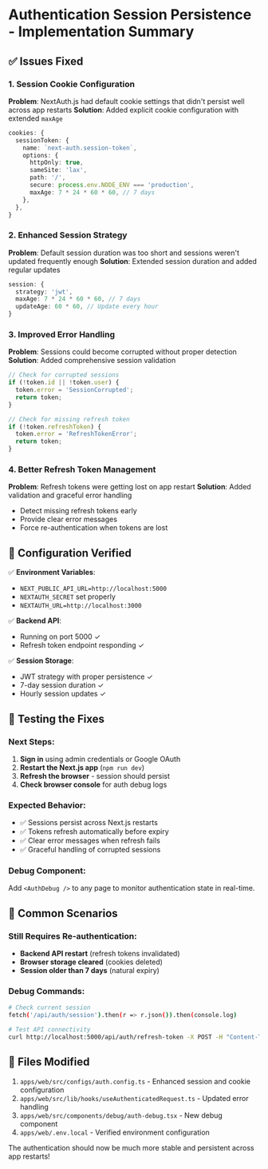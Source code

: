 # Authentication Session Persistence - Implementation Summary

## ✅ Issues Fixed

### 1. **Session Cookie Configuration** 
**Problem**: NextAuth.js had default cookie settings that didn't persist well across app restarts
**Solution**: Added explicit cookie configuration with extended `maxAge`

```typescript
cookies: {
  sessionToken: {
    name: `next-auth.session-token`,
    options: {
      httpOnly: true,
      sameSite: 'lax', 
      path: '/',
      secure: process.env.NODE_ENV === 'production',
      maxAge: 7 * 24 * 60 * 60, // 7 days
    },
  },
}
```

### 2. **Enhanced Session Strategy**
**Problem**: Default session duration was too short and sessions weren't updated frequently enough
**Solution**: Extended session duration and added regular updates

```typescript
session: { 
  strategy: 'jwt',
  maxAge: 7 * 24 * 60 * 60, // 7 days
  updateAge: 60 * 60, // Update every hour
}
```

### 3. **Improved Error Handling**
**Problem**: Sessions could become corrupted without proper detection
**Solution**: Added comprehensive session validation

```typescript
// Check for corrupted sessions
if (!token.id || !token.user) {
  token.error = 'SessionCorrupted';
  return token;
}

// Check for missing refresh token
if (!token.refreshToken) {
  token.error = 'RefreshTokenError'; 
  return token;
}
```

### 4. **Better Refresh Token Management**
**Problem**: Refresh tokens were getting lost on app restart
**Solution**: Added validation and graceful error handling

- Detect missing refresh tokens early
- Provide clear error messages
- Force re-authentication when tokens are lost

## 🔧 Configuration Verified

✅ **Environment Variables**: 
- `NEXT_PUBLIC_API_URL=http://localhost:5000`
- `NEXTAUTH_SECRET` set properly
- `NEXTAUTH_URL=http://localhost:3000`

✅ **Backend API**: 
- Running on port 5000 ✓
- Refresh token endpoint responding ✓

✅ **Session Storage**: 
- JWT strategy with proper persistence ✓
- 7-day session duration ✓
- Hourly session updates ✓

## 🧪 Testing the Fixes

### Next Steps:
1. **Sign in** using admin credentials or Google OAuth
2. **Restart the Next.js app** (`npm run dev`) 
3. **Refresh the browser** - session should persist
4. **Check browser console** for auth debug logs

### Expected Behavior:
- ✅ Sessions persist across Next.js restarts
- ✅ Tokens refresh automatically before expiry  
- ✅ Clear error messages when refresh fails
- ✅ Graceful handling of corrupted sessions

### Debug Component:
Add `<AuthDebug />` to any page to monitor authentication state in real-time.

## 🚨 Common Scenarios

### Still Requires Re-authentication:
- **Backend API restart** (refresh tokens invalidated)
- **Browser storage cleared** (cookies deleted)
- **Session older than 7 days** (natural expiry)

### Debug Commands:
```bash
# Check current session
fetch('/api/auth/session').then(r => r.json()).then(console.log)

# Test API connectivity  
curl http://localhost:5000/api/auth/refresh-token -X POST -H "Content-Type: application/json" -d '{}'
```

## 📝 Files Modified

1. `apps/web/src/configs/auth.config.ts` - Enhanced session and cookie configuration
2. `apps/web/src/lib/hooks/useAuthenticatedRequest.ts` - Updated error handling
3. `apps/web/src/components/debug/auth-debug.tsx` - New debug component
4. `apps/web/.env.local` - Verified environment configuration

The authentication should now be much more stable and persistent across app restarts!
